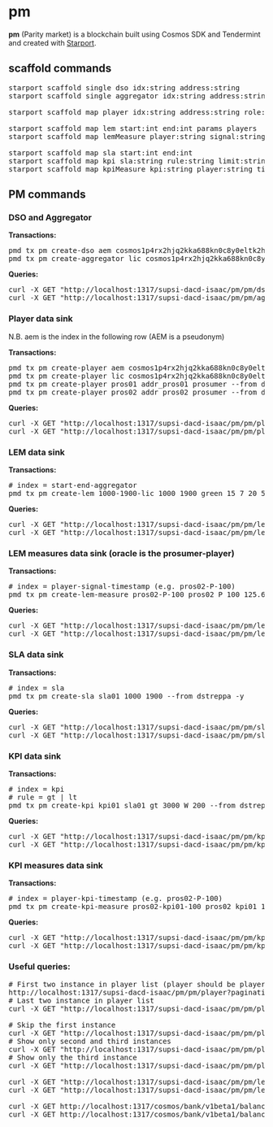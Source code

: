 # pm
**pm** (Parity market) is a blockchain built using Cosmos SDK and Tendermint and created with [Starport](https://github.com/tendermint/starport).

## scaffold commands

<pre>
starport scaffold single dso idx:string address:string
starport scaffold single aggregator idx:string address:string

starport scaffold map player idx:string address:string role:string

starport scaffold map lem start:int end:int params players
starport scaffold map lemMeasure player:string signal:string timestamp:int value:string mu:string

starport scaffold map sla start:int end:int
starport scaffold map kpi sla:string rule:string limit:string mu:string penalty:int
starport scaffold map kpiMeasure kpi:string player:string timestamp:int value:string mu:string
</pre>

## PM commands

### DSO and Aggregator
**Transactions:**
<pre>
pmd tx pm create-dso aem cosmos1p4rx2hjq2kka688kn0c8y0eltk2hnyn3tj342s --from dstreppa -y
pmd tx pm create-aggregator lic cosmos1p4rx2hjq2kka688kn0c8y0eltk2hnyn3tj342s --from dstreppa -y
</pre>

**Queries:**
<pre>
curl -X GET "http://localhost:1317/supsi-dacd-isaac/pm/pm/dso"
curl -X GET "http://localhost:1317/supsi-dacd-isaac/pm/pm/aggregator"
</pre>

### Player data sink
N.B. aem is the index in the following row (AEM is a pseudonym)

**Transactions:**
<pre>
pmd tx pm create-player aem cosmos1p4rx2hjq2kka688kn0c8y0eltk2hnyn3tj342s dso --from dstreppa -y
pmd tx pm create-player lic cosmos1p4rx2hjq2kka688kn0c8y0eltk2hnyn3tj342s aggregator --from dstreppa -y
pmd tx pm create-player pros01 addr_pros01 prosumer --from dstreppa -y
pmd tx pm create-player pros02 addr_pros02 prosumer --from dstreppa -y
</pre>

**Queries:**
<pre>
curl -X GET "http://localhost:1317/supsi-dacd-isaac/pm/pm/player"
curl -X GET "http://localhost:1317/supsi-dacd-isaac/pm/pm/player/aem"
</pre>

### LEM data sink
**Transactions:**
<pre>
# index = start-end-aggregator
pmd tx pm create-lem 1000-1900-lic 1000 1900 green 15 7 20 5 0.2 pros01 pros02 --from dstreppa -y
</pre>

**Queries:**
<pre>
curl -X GET "http://localhost:1317/supsi-dacd-isaac/pm/pm/lem"
curl -X GET "http://localhost:1317/supsi-dacd-isaac/pm/pm/lem/1000-1900-lic"
</pre>

### LEM measures data sink (oracle is the prosumer-player)
**Transactions:**
<pre>
# index = player-signal-timestamp (e.g. pros02-P-100)
pmd tx pm create-lem-measure pros02-P-100 pros02 P 100 125.6 W --from dstreppa -y
</pre>

**Queries:**
<pre>
curl -X GET "http://localhost:1317/supsi-dacd-isaac/pm/pm/lemMeasure"
curl -X GET "http://localhost:1317/supsi-dacd-isaac/pm/pm/lemMeasure/pros02-P-100"
</pre>

### SLA data sink
**Transactions:**
<pre>
# index = sla
pmd tx pm create-sla sla01 1000 1900 --from dstreppa -y
</pre>

**Queries:**
<pre>
curl -X GET "http://localhost:1317/supsi-dacd-isaac/pm/pm/sla"
curl -X GET "http://localhost:1317/supsi-dacd-isaac/pm/pm/sla/sla01"
</pre>

### KPI data sink
**Transactions:**
<pre>
# index = kpi
# rule = gt | lt
pmd tx pm create-kpi kpi01 sla01 gt 3000 W 200 --from dstreppa -y
</pre>

**Queries:**
<pre>
curl -X GET "http://localhost:1317/supsi-dacd-isaac/pm/pm/kpi"
curl -X GET "http://localhost:1317/supsi-dacd-isaac/pm/pm/kpi/kpi01"
</pre>

### KPI measures data sink
**Transactions:**
<pre>
# index = player-kpi-timestamp (e.g. pros02-P-100)
pmd tx pm create-kpi-measure pros02-kpi01-100 pros02 kpi01 100 850 W --from dstreppa -y
</pre>

**Queries:**
<pre>
curl -X GET "http://localhost:1317/supsi-dacd-isaac/pm/pm/kpiMeasure"
curl -X GET "http://localhost:1317/supsi-dacd-isaac/pm/pm/kpiMeasure/pros02-kpi01-100"
</pre>

### Useful queries:

<pre>
# First two instance in player list (player should be players!!)
http://localhost:1317/supsi-dacd-isaac/pm/pm/player?pagination.limit=2
# Last two instance in player list
curl -X GET "http://localhost:1317/supsi-dacd-isaac/pm/pm/player?pagination.limit=2&pagination.reverse=true"

# Skip the first instance
curl -X GET "http://localhost:1317/supsi-dacd-isaac/pm/pm/player?pagination.offset=1"
# Show only second and third instances
curl -X GET "http://localhost:1317/supsi-dacd-isaac/pm/pm/player?pagination.offset=1&pagination.limit=2"
# Show only the third instance
curl -X GET "http://localhost:1317/supsi-dacd-isaac/pm/pm/player?pagination.offset=2&pagination.limit=1"

curl -X GET "http://localhost:1317/supsi-dacd-isaac/pm/pm/lem"
curl -X GET "http://localhost:1317/supsi-dacd-isaac/pm/pm/lem/1000

curl -X GET http://localhost:1317/cosmos/bank/v1beta1/balances/cosmos1p4rx2hjq2kka688kn0c8y0eltk2hnyn3tj342s
curl -X GET http://localhost:1317/cosmos/bank/v1beta1/balances/cosmos1p4rx2hjq2kka688kn0c8y0eltk2hnyn3tj342s/ectoken
</pre>

